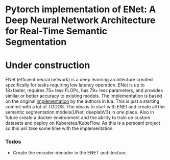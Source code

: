 # Pytorch implementation of ENet: A Deep Neural Network Architecture for Real-Time Semantic Segmentation
# Under construction
ENet (efficient neural network) is a deep learning architecture created specifically for tasks requiring low latency operation. ENet is up to 18×faster, requires 75× less FLOPs, has 79× less parameters, and provides similar or better accuracy to existing models. The implementation is based on the original [implementation] by the authors in lua. This is just a starting commit with  a lot of TODOS. The idea is to start with ENEt and create all the semantic segmentation models(UNet, deeplabV3) in one place. Also in future create a docker environment and the ability to train on custom datasets and deploy on Kuberetes/KubeFlow. As this is a persoanl project so this will take some time with the implementation.


### Todos

 - Create the encoder-decoder in the ENET architecture.



   [implementation]: <https://github.com/e-lab/ENet-training>